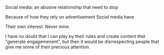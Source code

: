 Social media: an abusive relationship that need to stop

Because of how they rely on advertisement Social media have

Their own interest. Never mine.

I have no doubt that I can play by their rules and create content that "generate engagemenent", but then it would be disrrespecting people that give me some of their precious attention.
